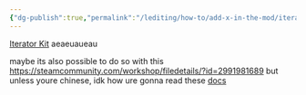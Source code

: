 ```yaml
---
{"dg-publish":true,"permalink":"/lediting/how-to/add-x-in-the-mod/iterator/"}
---
```


[Iterator Kit](https://steamcommunity.com/sharedfiles/filedetails/?id=3072891344) aeaeuaueau

maybe its also possible to do so with this
https://steamcommunity.com/workshop/filedetails/?id=2991981689
but unless youre chinese, idk how ure gonna read these [docs](https://github.com/HarvieSorroway/EmgTx/wiki)